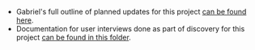 - Gabriel's full outline of planned updates for this project [can be found here](https://github.com/department-of-veterans-affairs/vets.gov-team/blob/master/Products/Health%20care/HealthApplication/181023HCAChanges.md).
- Documentation for user interviews done as part of discovery for this project [can be found in this folder](https://github.com/department-of-veterans-affairs/vets.gov-team/tree/master/Products/Health%20care/HealthApplication/Research/Duplicate%20HCA%20Submissions).


